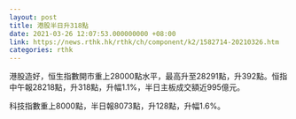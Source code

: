```yaml
---
layout: post
title: 港股半日升318點
date: 2021-03-26 12:07:53.000000000 +08:00
link: https://news.rthk.hk/rthk/ch/component/k2/1582714-20210326.htm
categories: rthk
---
```


港股造好，恒生指數開市重上28000點水平，最高升至28291點，升392點。恒指中午報28218點，升318點，升幅1.1%，半日主板成交額近995億元。

科技指數重上8000點，半日報8073點，升128點，升幅1.6%。

